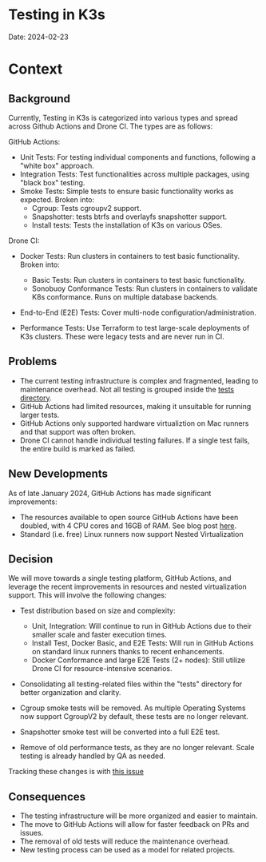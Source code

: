 # Testing in K3s

Date: 2024-02-23

# Context

## Background

Currently, Testing in K3s is categorized into various types and spread across Github Actions and Drone CI. The types are as follows:

GitHub Actions:
- Unit Tests: For testing individual components and functions, following a "white box" approach.
- Integration Tests: Test functionalities across multiple packages, using "black box" testing.
- Smoke Tests: Simple tests to ensure basic functionality works as expected. Broken into:
    - Cgroup: Tests cgroupv2 support.
    - Snapshotter: tests btrfs and overlayfs snapshotter support.
    - Install tests: Tests the installation of K3s on various OSes.

Drone CI:
- Docker Tests: Run clusters in containers to test basic functionality. Broken into:
    - Basic Tests: Run clusters in containers to test basic functionality.
    - Sonobuoy Conformance Tests: Run clusters in containers to validate K8s conformance. Runs on multiple database backends.
- End-to-End (E2E) Tests: Cover multi-node configuration/administration.

- Performance Tests: Use Terraform to test large-scale deployments of K3s clusters. These were legacy tests and are never run in CI.

## Problems

- The current testing infrastructure is complex and fragmented, leading to maintenance overhead. Not all testing is grouped inside the [tests directory](../../tests/).
- GitHub Actions had limited resources, making it unsuitable for running larger tests.
- GitHub Actions only supported hardware virtualiztion on Mac runners and that support was often broken.
- Drone CI cannot handle individual testing failures. If a single test fails, the entire build is marked as failed.

## New Developments

As of late January 2024, GitHub Actions has made significant improvements:
- The resources available to open source GitHub Actions have been doubled, with 4 CPU cores and 16GB of RAM. See blog post [here](https://github.blog/2024-01-17-github-hosted-runners-double-the-power-for-open-source/).
- Standard (i.e. free) Linux runners now support Nested Virtualization

## Decision

We will move towards a single testing platform, GitHub Actions, and leverage the recent improvements in resources and nested virtualization support. This will involve the following changes:

- Test distribution based on size and complexity:
    - Unit, Integration: Will continue to run in GitHub Actions due to their smaller scale and faster execution times.
    - Install Test, Docker Basic, and E2E Tests: Will run in GitHub Actions on standard linux runners thanks to recent enhancements.
    - Docker Conformance and large E2E Tests (2+ nodes): Still utilize Drone CI for resource-intensive scenarios.

- Consolidating all testing-related files within the "tests" directory for better organization and clarity.
- Cgroup smoke tests will be removed. As multiple Operating Systems now support CgroupV2 by default, these tests are no longer relevant.
- Snapshotter smoke test will be converted into a full E2E test.
- Remove of old performance tests, as they are no longer relevant. Scale testing is already handled by QA as needed. 

Tracking these changes is with [this issue](https://github.com/k3s-io/k3s/issues/9477)

## Consequences

- The testing infrastructure will be more organized and easier to maintain.
- The move to GitHub Actions will allow for faster feedback on PRs and issues.
- The removal of old tests will reduce the maintenance overhead.
- New testing process can be used as a model for related projects.

